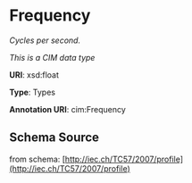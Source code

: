 # Frequency

_Cycles per second._

*This is a CIM data type*

**URI**: xsd:float

**Type**: Types

**Annotation URI**: cim:Frequency

## Schema Source

from schema: [http://iec.ch/TC57/2007/profile](http://iec.ch/TC57/2007/profile)
